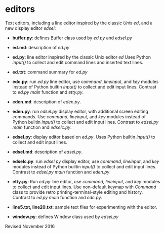 
editors
=======

Text editors, including a line editor inspired by the classic *Unix ed*, and a
    new display editor *edsel*:

- **buffer.py**: defines Buffer class used by *ed.py* and *edsel.py*

- **ed.md**: description of *ed.py*

- **ed.py**: line editor inspired by the classic Unix editor *ed*
  Uses Python *input()* to collect and edit command lines and inserted
  text lines.

- **ed.txt**: command summary for *ed.py*

- **edc.py**: run *ed.py* line editor, use *command*, *lineinput*, and
  *key* modules instead of Python builtin *input()* to collect and edit
  input lines.  Contrast to *ed.py* *main* function and *etty.py*.

- **eden.md**: description of *eden.py*.

- **eden.py**: run *edsel.py* display editor, with additional screen editing 
  commands.  Use *command*, *lineinput*, and
  *key* modules instead of Python builtin *input()* to collect and edit
  input lines.  Contrast to *edsel.py* *main* function and *edselc.py*.

- **edsel.py**: display editor based on *ed.py*.  Uses Python builtin
  *input()* to collect and edit input lines.

- **edsel.md**: description of *edsel.py*.

- **edselc.py**: run *edsel.py* display editor, use *command*, *lineinput*, and
  *key* modules instead of Python builtin *input()* to collect and edit
  input lines.  Contrast to *edsel.py* *main* function and *eden.py*.

- **etty.py**: Run *ed.py* line editor, use *command*,
  *lineinput*, and *key* modules to collect and edit input lines.  Use
  non-default keymap with *Command* class to provide retro
  printing-terminal-style editing and history.  Contrast to *ed.py*
  *main* function and *edc.py*.

- **line5.txt, line20.txt**: sample text files for experimenting with
    the editor.

- **window.py**: defines Window class used by *edsel.py*

Revised November 2016
